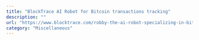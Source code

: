 ```yaml
---
title: "BlockTrace AI Robot for Bitcoin transactions tracking"
description: ""
url: "https://www.blocktrace.com/robby-the-ai-robot-specializing-in-bitcoin-sign-up/"
category: "Miscellaneous"
---
```

